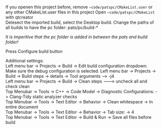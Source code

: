If you openen this project before, remove `~code/patspc/CMakeList.user` or any other CMakeList.user files in this project
Open `~code/patspc/CMakeList` with qtcreator  
Delesect the imported  build, select the Desktop build. Change the paths of all builds to have the pc folder: pats/pc/build-*  

*It is imperitive that the pc folder is added in between the pats and build folder!*

Press Configure build button  
    
Additional settings:  
Left menu bar -> Projects -> Build -> Edit build configuration dropdown: Make sure the debug configuration is selected.
Left menu bar -> Projects -> Build -> Build steps -> details -> Tool arguments --> -j4  
Left menu bar -> Projects -> Build -> Clean steps ---> uncheck all and check clean  
Top Menubar -> Tools -> C++ -> Code Model -> Diagnostic Configurations: -> Clang-Tidy static analyzer checks  
Top Menubar -> Tools -> Text Editor -> Behavior -> Clean whitespace -> In entire document  
Top Menubar -> Tools -> Text Editor -> Behavior -> Tab size: -> 4  
Top Menubar -> Tools -> Text Editor -> Build & Run -> Save all files before build
